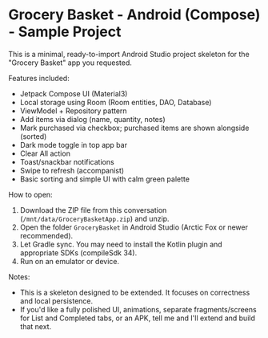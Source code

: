 # Grocery Basket - Android (Compose) - Sample Project

This is a minimal, ready-to-import Android Studio project skeleton for the "Grocery Basket" app you requested.

Features included:
- Jetpack Compose UI (Material3)
- Local storage using Room (Room entities, DAO, Database)
- ViewModel + Repository pattern
- Add items via dialog (name, quantity, notes)
- Mark purchased via checkbox; purchased items are shown alongside (sorted)
- Dark mode toggle in top app bar
- Clear All action
- Toast/snackbar notifications
- Swipe to refresh (accompanist)
- Basic sorting and simple UI with calm green palette

How to open:
1. Download the ZIP file from this conversation (`/mnt/data/GroceryBasketApp.zip`) and unzip.
2. Open the folder `GroceryBasket` in Android Studio (Arctic Fox or newer recommended).
3. Let Gradle sync. You may need to install the Kotlin plugin and appropriate SDKs (compileSdk 34).
4. Run on an emulator or device.

Notes:
- This is a skeleton designed to be extended. It focuses on correctness and local persistence.
- If you'd like a fully polished UI, animations, separate fragments/screens for List and Completed tabs, or an APK, tell me and I'll extend and build that next.
